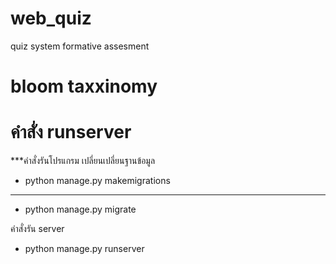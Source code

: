 # web_quiz
quiz system formative assesment 

# bloom taxxinomy

# คำสั่ง runserver

***คำสั่งรันโปรแกรม 
เปลี่ยนเปลี่ยนฐานข้อมูล
- python manage.py makemigrations 
***
- python manage.py migrate

คำสั่งรัน server
- python manage.py runserver



